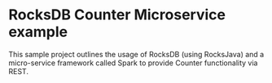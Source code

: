 # RocksDB Counter Microservice example

This sample project outlines the usage of RocksDB (using RocksJava) and a micro-service framework called Spark to provide Counter functionality via REST.
